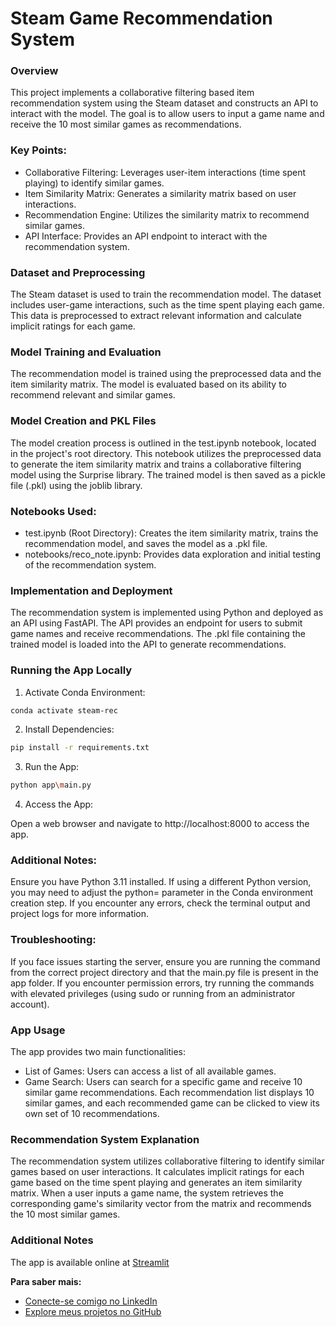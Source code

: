 # Steam Game Recommendation System
### Overview
This project implements a collaborative filtering based item recommendation system using the Steam dataset and constructs an API to interact with the model. The goal is to allow users to input a game name and receive the 10 most similar games as recommendations.

### Key Points:

* Collaborative Filtering: Leverages user-item interactions (time spent playing) to identify similar games.
* Item Similarity Matrix: Generates a similarity matrix based on user interactions.
* Recommendation Engine: Utilizes the similarity matrix to recommend similar games.
* API Interface: Provides an API endpoint to interact with the recommendation system.
### Dataset and Preprocessing
The Steam dataset is used to train the recommendation model. The dataset includes user-game interactions, such as the time spent playing each game. This data is preprocessed to extract relevant information and calculate implicit ratings for each game.

### Model Training and Evaluation
The recommendation model is trained using the preprocessed data and the item similarity matrix. The model is evaluated based on its ability to recommend relevant and similar games.

### Model Creation and PKL Files

The model creation process is outlined in the test.ipynb notebook, located in the project's root directory. This notebook utilizes the preprocessed data to generate the item similarity matrix and trains a collaborative filtering model using the Surprise library. The trained model is then saved as a pickle file (.pkl) using the joblib library.

### Notebooks Used:

* test.ipynb (Root Directory): Creates the item similarity matrix, trains the recommendation model, and saves the model as a .pkl file.
* notebooks/reco_note.ipynb: Provides data exploration and initial testing of the recommendation system.
### Implementation and Deployment
The recommendation system is implemented using Python and deployed as an API using FastAPI. The API provides an endpoint for users to submit game names and receive recommendations. The .pkl file containing the trained model is loaded into the API to generate recommendations.

### Running the App Locally
1. Activate Conda Environment:

```bash
conda activate steam-rec
```

2. Install Dependencies:

```bash
pip install -r requirements.txt
```
3. Run the App:
```bash
python app\main.py
```
4. Access the App:

Open a web browser and navigate to http://localhost:8000 to access the app.

### Additional Notes:

Ensure you have Python 3.11 installed. If using a different Python version, you may need to adjust the python= parameter in the Conda environment creation step.
If you encounter any errors, check the terminal output and project logs for more information.
### Troubleshooting:

If you face issues starting the server, ensure you are running the command from the correct project directory and that the main.py file is present in the app folder.
If you encounter permission errors, try running the commands with elevated privileges (using sudo or running from an administrator account).
### App Usage
The app provides two main functionalities:

* List of Games: Users can access a list of all available games.
* Game Search: Users can search for a specific game and receive 10 similar game recommendations.
Each recommendation list displays 10 similar games, and each recommended game can be clicked to view its own set of 10 recommendations.

### Recommendation System Explanation
The recommendation system utilizes collaborative filtering to identify similar games based on user interactions. It calculates implicit ratings for each game based on the time spent playing and generates an item similarity matrix. When a user inputs a game name, the system retrieves the corresponding game's similarity vector from the matrix and recommends the 10 most similar games.

### Additional Notes
The app is available online at [Streamlit](https://gamesrecommendation-av2xfxe2qhi9r7rlorik3w.streamlit.app)

**Para saber mais:**

* [Conecte-se comigo no LinkedIn](https://www.linkedin.com/in/daniel-braga-reis-725aa012a/)
* [Explore meus projetos no GitHub](https://github.com/Danielbrgs?tab=repositories)

